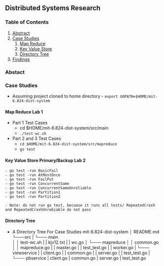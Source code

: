 ## Distributed Systems Research 

### Table of Contents 
1. [Abstract](#abstract)
2. [Case Studies](#case-studies)
    1. [Map Reduce](#map-reduce)
    2. [Key Value Store](#key-value-store)
    3. [Directory Tree](#directory-tree)
3. [Findings](#findings)

### Abstact

### Case Studies
  - Assuming project cloned to home directory 
        -  ``` export GOPATH=$HOME/mit-6.824-dist-system ```
  #### Map Reduce Lab 1
   - Part 1 Test Cases 
        - cd $HOME/mit-6.824-dist-system/src/main 
        - ``` ./test-wc.sh ```   
   - Part 2 and 3 Test Cases 
     - ``` cd $HOME/mit-6.824-dist-system/src/mapreduce ```
     - ``` go test ```
     
  #### Key Value Store Primary/Backup Lab 2
    - go test -run BasicFail
    - go test -run AtMostOnce
    - go test -run FailPut
    - go test -run ConcurrentSame
    - go test -run ConcurrentSameUnreliable
    - go test -run Partition1
    - go test -run Partition2
    
    - Note: do not run go test, becuase it runs all tests/ RepeatedCrash and RepeatedCrashUnrebiable do not pass
    
  
  #### Directory Tree
   - A Directory Tree For Case Studies 
        mit-6.824-dist-system
        │   README.md
        └───src 
        |   └─── main  
        │   │ test-wc.sh
        |   | kjv12.txt
        |   | wc.go
        │
        └─── mapreduce 
        │   │ common.go
        │   │ mapreduce.go
        |   | master.go
        |   | test_test.go
        |   | worker.go
        |
        └─── viewservice 
        |   | client.go 
        |   | common.go
        |   | server.go
        |   | test_test.go
        |
        └─── pbservice 
            | client.go
            | common.go
            | server.go
            | test_test.go     
      ```
